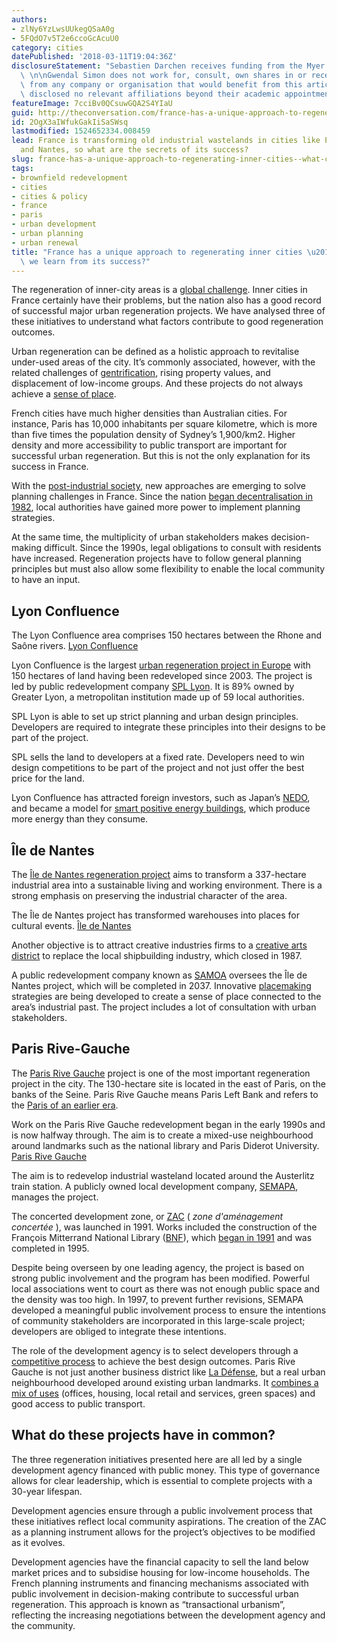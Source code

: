 ```yaml
---
authors:
- zlNy6YzLwsUUkegQSaA0g
- 5FQdO7v5T2e6ccoGcAcuU0
category: cities
datePublished: '2018-03-11T19:04:36Z'
disclosureStatement: "Sebastien Darchen receives funding from the Myer Foundation.\
  \ \n\nGwendal Simon does not work for, consult, own shares in or receive funding\
  \ from any company or organisation that would benefit from this article, and has\
  \ disclosed no relevant affiliations beyond their academic appointment."
featureImage: 7cciBv0QCsuwGQA2S4YIaU
guid: http://theconversation.com/france-has-a-unique-approach-to-regenerating-inner-cities-what-can-we-learn-from-its-success-91652
id: 2OgX3aIWfukGakIiSaSWsq
lastmodified: 1524652334.008459
lead: France is transforming old industrial wastelands in cities like Paris, Lyon
  and Nantes, so what are the secrets of its success?
slug: france-has-a-unique-approach-to-regenerating-inner-cities--what-can-we-learn-from-its-success
tags:
- brownfield redevelopment
- cities
- cities & policy
- france
- paris
- urban development
- urban planning
- urban renewal
title: "France has a unique approach to regenerating inner cities \u2013 what can\
  \ we learn from its success?"
---
```

The regeneration of inner-city areas is a [global challenge](http://www.worldbank.org/en/news/press-release/2016/07/13/How-eight-cities-succeeded-in-rejuvenating-their-urban-land). Inner cities in France certainly have their problems, but the nation also has a good record of successful major urban regeneration projects. We have analysed three of these initiatives to understand what factors contribute to good regeneration outcomes.

Urban regeneration can be defined as a holistic approach to revitalise under-used areas of the city. It’s commonly associated, however, with the related challenges of [gentrification](https://en.wikipedia.org/wiki/Gentrification), rising property values, and displacement of low-income groups. And these projects do not always achieve a [sense of place](http://www.worldcitiescultureforum.com/news/urban-regeneration-can-cities-stay-unique). 


French cities have much higher densities than Australian cities. For instance, Paris has 10,000 inhabitants per square kilometre, which is more than five times the population density of Sydney’s 1,900/km2. Higher density and more accessibility to public transport are important for successful urban regeneration. But this is not the only explanation for its success in France. 

With the [post-industrial society](https://www.britannica.com/topic/postindustrial-society), new approaches are emerging to solve planning challenges in France. Since the nation [began decentralisation in 1982](https://en.wikipedia.org/wiki/Decentralisation_in_France), local authorities have gained more power to implement planning strategies. 

At the same time, the multiplicity of urban stakeholders makes decision-making difficult. Since the 1990s, legal obligations to consult with residents have increased. Regeneration projects have to follow general planning principles but must also allow some flexibility to enable the local community to have an input.

## Lyon Confluence

[](https://images.theconversation.com/files/209493/original/file-20180308-30972-1h709c3.jpg?ixlib=rb-1.1.0&q=45&auto=format&w=1000&fit=clip) The Lyon Confluence area comprises 150 hectares between the Rhone and Saône rivers. [Lyon Confluence](http://www.lyon-confluence.fr/ressources/flipbooks/DossierPresseJuin2015/GB/files/assets/basic-html/page-2.html#)

Lyon Confluence is the largest [urban regeneration project in Europe](http://www.lyon-confluence.fr/en/urban-project/urban-redevelopment/) with 150 hectares of land having been redeveloped since 2003. The project is led by public redevelopment company [SPL Lyon](http://www.lyon-confluence.fr/en/urban-project/project-manager.html). It is 89% owned by Greater Lyon, a metropolitan institution made up of 59 local authorities.

SPL Lyon is able to set up strict planning and urban design principles. Developers are required to integrate these principles into their designs to be part of the project. 

SPL sells the land to developers at a fixed rate. Developers need to win design competitions to be part of the project and not just offer the best price for the land.

Lyon Confluence has attracted foreign investors, such as Japan’s [NEDO](http://www.nedo.go.jp/english/), and became a model for [smart positive energy buildings](http://www.lyon-confluence.fr/en/innovating/2011-2016-lyon-smart-community.html), which produce more energy than they consume. 

## Île de Nantes

The [Île de Nantes regeneration project](http://www.eurocities.eu/eurocities/news/L-Ile-de-Nantes-regeneration-project-WSPO-9BQH3Y) aims to transform a 337-hectare industrial area into a sustainable living and working environment. There is a strong emphasis on preserving the industrial character of the area. 

[](https://images.theconversation.com/files/209479/original/file-20180308-146700-1xpdxgv.jpg?ixlib=rb-1.1.0&q=45&auto=format&w=1000&fit=clip) The Île de Nantes project has transformed warehouses into places for cultural events. [Île de Nantes](http://www.iledenantes.com/en/projets/63-the-warehouses.html)

Another objective is to attract creative industries firms to a [creative arts district](http://www.iledenantes.com/en/projets/58-creative-arts-district.html) to replace the local shipbuilding industry, which closed in 1987. 

A public redevelopment company known as [SAMOA](http://www.iledenantes.com/en/articles/128-la-samoa.html) oversees the Île de Nantes project, which will be completed in 2037. Innovative [placemaking](https://en.wikipedia.org/wiki/Placemaking) strategies are being developed to create a sense of place connected to the area’s industrial past. The project includes a lot of consultation with urban stakeholders. 

## Paris Rive-Gauche

The [Paris Rive Gauche](http://www.parisrivegauche.com/L-operation-d-urbanisme/\(language\)/fre-FR) project is one of the most important regeneration project in the city. The 130-hectare site is located in the east of Paris, on the banks of the Seine. Paris Rive Gauche means Paris Left Bank and refers to the [Paris of an earlier era](https://en.wikipedia.org/wiki/Rive_Gauche).

[](https://images.theconversation.com/files/209472/original/file-20180308-146661-1bn0my7.jpg?ixlib=rb-1.1.0&q=45&auto=format&w=1000&fit=clip) Work on the Paris Rive Gauche redevelopment began in the early 1990s and is now halfway through. The aim is to create a mixed-use neighbourhood around landmarks such as the national library and Paris Diderot University. [Paris Rive Gauche](http://www.parisrivegauche.com/Les-quartiers-et-leurs-projets/Tolbiac-nord)

The aim is to redevelop industrial wasteland located around the Austerlitz train station. A publicly owned local development company, [SEMAPA](http://en.semapa.fr/), manages the project. 

The concerted development zone, or [ZAC](http://www.lyon-confluence.fr/en/urban-project/urban-redevelopment/) ( _zone d'aménagement concertée_ ), was launched in 1991. Works included the construction of the François Mitterrand National Library ([BNF](http://www.bnf.fr/fr/la_bnf/sites/a.site_francois-mitterrand.html)), which [began in 1991](http://www.parisrivegauche.com/L-operation-d-urbanisme/Dates-cles) and was completed in 1995.

Despite being overseen by one leading agency, the project is based on strong public involvement and the program has been modified. Powerful local associations went to court as there was not enough public space and the density was too high. In 1997, to prevent further revisions, SEMAPA developed a meaningful public involvement process to ensure the intentions of community stakeholders are incorporated in this large-scale project; developers are obliged to integrate these intentions. 

The role of the development agency is to select developers through a [competitive process](https://www.designboom.com/architecture/soa-wins-zac-paris-rive-gauche-development-competition/) to achieve the best design outcomes. Paris Rive Gauche is not just another business district like [La Défense](https://en.wikipedia.org/wiki/La_D%C3%A9fense), but a real urban neighbourhood developed around existing urban landmarks. It [combines a mix of uses](http://www.parisrivegauche.com/L-operation-d-urbanisme/Le-programme) (offices, housing, local retail and services, green spaces) and good access to public transport. 

## What do these projects have in common?

The three regeneration initiatives presented here are all led by a single development agency financed with public money. This type of governance allows for clear leadership, which is essential to complete projects with a 30-year lifespan. 

Development agencies ensure through a public involvement process that these initiatives reflect local community aspirations. The creation of the ZAC as a planning instrument allows for the project’s objectives to be modified as it evolves. 

Development agencies have the financial capacity to sell the land below market prices and to subsidise housing for low-income households. The French planning instruments and financing mechanisms associated with public involvement in decision-making contribute to successful urban regeneration. This approach is known as “transactional urbanism”, reflecting the increasing negotiations between the development agency and the community.